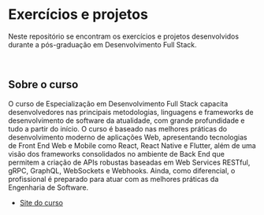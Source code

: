 # Exercícios e projetos

Neste repositório se encontram os exercícios e projetos desenvolvidos durante a pós-graduação em Desenvolvimento Full Stack.

<br>

## Sobre o curso
O curso de Especialização em Desenvolvimento Full Stack capacita desenvolvedores nas principais metodologias, linguagens e frameworks de desenvolvimento de software da atualidade, com grande profundidade e tudo a partir do início. O curso é baseado nas melhores práticas do desenvolvimento moderno de aplicações Web, apresentando tecnologias de Front End Web e Mobile como React, React Native e Flutter, além de uma visão dos frameworks consolidados no ambiente de Back End que permitem a criação de APIs robustas baseadas em Web Services RESTful, gRPC, GraphQL, WebSockets e Webhooks. Ainda, como diferencial, o profissional é preparado para atuar com as melhores práticas da Engenharia de Software.
- [Site do curso](https://www.pucminas.br/Pos-Graduacao/IEC/Cursos/Paginas/Desenvolvimento-Web-Full-Stack_Online.aspx)
